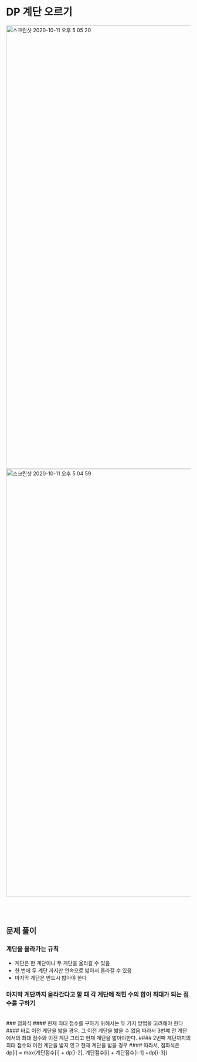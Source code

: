 # DP 계단 오르기

<img width="1209" alt="스크린샷 2020-10-11 오후 5 05 20" src="https://user-images.githubusercontent.com/42570260/95673512-03416b00-0be4-11eb-8aa3-adc580e81379.png">
<img width="1166" alt="스크린샷 2020-10-11 오후 5 04 59" src="https://user-images.githubusercontent.com/42570260/95673513-06d4f200-0be4-11eb-956e-183a74c99cb0.png">

</br></br>

## 문제 풀이
### 계단을 올라가는 규칙
- 계단은 한 계단이나 두 계단을 올라갈 수 있음
- 한 번에 두 계단 까지만 연속으로 밟아서 올라갈 수 있음
- 마지막 계단은 반드시 밟아야 한다
### 마지막 계단까지 올라간다고 할 떄 각 계단에 적힌 수의 합이 최대가 되는 점수를 구하기
</br>
### 점화식
#### 현재 최대 점수를 구하기 위해서는 두 가지 방법을 고려해야 한다
#### 바로 이전 계단을 밟을 경우, 그 이전 계단을 밟을 수 없음 따라서 3번쨰 전 계단에서의 최대 점수와 이전 계단 그리고 현재 계단을 밟아야한다.
#### 2번째 계단까지의 최대 점수와 이전 계단을 밟지 않고 현재 계단을 밟을 경우
#### 따라서, 점화식은 dp[i] = max(계단점수[i] + dp[i-2], 계단점수[i] + 계단점수[i-1] +dp[i-3])
